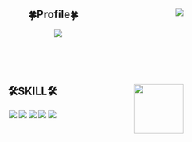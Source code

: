 

<div align="center">
 <a align="right" href="https://solved.ac/profile/vlfxhd69"><img align="right" src="http://mazassumnida.wtf/api/generate_badge?boj=vlfxhd69"></a>
  
## 🍀Profile🍀

  <a href="https://velog.io/@vlfxhd69"><img src="https://img.shields.io/badge/-TechBlog-20C997?style=flat-square&logo=Velog&logoColor=white&"/><a/>

  <br>
  <br>
  <br>
<div/>

<div align="center">
 
   <img width="100px" align="right" src="https://github-readme-stats.vercel.app/api/top-langs/?username=DevKoben&layout=compact&theme=dracula&langs_count=8"/>
 
 
  ## 🛠SKILL🛠
  
   <img src="https://img.shields.io/badge/-JAVA-007396?style=flat-square&logo=java&logoColor=white"> <img src="https://img.shields.io/badge/-Spring Boot-6DB33F?style=flat-square&logo=SpringBoot&logoColor=white"/> <img src="https://img.shields.io/badge/-Gradle-02303A?style=flat-square&logo=Gradle"/>
   <img src="https://img.shields.io/badge/MariaDB-003545?style=flat-square&logo=MariaDB&logoColor=white"/> <img src="https://img.shields.io/badge/Ubuntu-E95420?style=flat-square&logo=Ubuntu&logoColor=white"/>
 
 </div>

